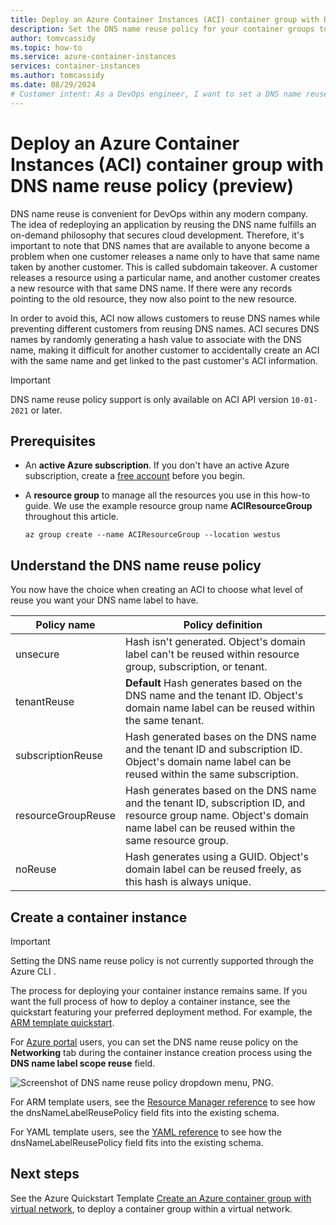 ```yaml
---
title: Deploy an Azure Container Instances (ACI) container group with DNS name reuse policy
description: Set the DNS name reuse policy for your container groups to avoid subdomain takeover when you release your DNS names.
author: tomvcassidy
ms.topic: how-to
ms.service: azure-container-instances
services: container-instances
ms.author: tomcassidy
ms.date: 08/29/2024
# Customer intent: As a DevOps engineer, I want to set a DNS name reuse policy for my container groups, so that I can securely manage DNS names and prevent subdomain takeover during application redeployment.
---
```


# Deploy an Azure Container Instances (ACI) container group with DNS name reuse policy (preview)

DNS name reuse is convenient for DevOps within any modern company. The idea of redeploying an application by reusing the DNS name fulfills an on-demand philosophy that secures cloud development. Therefore, it's important to note that DNS names that are available to anyone become a problem when one customer releases a name only to have that same name taken by another customer. This is called subdomain takeover. A customer releases a resource using a particular name, and another customer creates a new resource with that same DNS name. If there were any records pointing to the old resource, they now also point to the new resource.

In order to avoid this, ACI now allows customers to reuse DNS names while preventing different customers from reusing DNS names. ACI secures DNS names by randomly generating a hash value to associate with the DNS name, making it difficult for another customer to accidentally create an ACI with the same name and get linked to the past customer's ACI information.

> [!IMPORTANT]
> DNS name reuse policy support is only available on ACI API version `10-01-2021` or later.

## Prerequisites

* An **active Azure subscription**. If you don't have an active Azure subscription, create a [free account](https://azure.microsoft.com/free) before you begin.

* A **resource group** to manage all the resources you use in this how-to guide. We use the example resource group name **ACIResourceGroup** throughout this article.

  ```azurecli-interactive
  az group create --name ACIResourceGroup --location westus
  ```

## Understand the DNS name reuse policy

You now have the choice when creating an ACI to choose what level of reuse you want your DNS name label to have.

| Policy name | Policy definition |
| - | - |
| unsecure | Hash isn't generated. Object's domain label can't be reused within resource group, subscription, or tenant. |
| tenantReuse | **Default** Hash generates based on the DNS name and the tenant ID. Object's domain name label can be reused within the same tenant. |
| subscriptionReuse | Hash generated bases on the DNS name and the tenant ID and subscription ID. Object's domain name label can be reused within the same subscription. |
| resourceGroupReuse | Hash generates based on the DNS name and the tenant ID, subscription ID, and resource group name. Object's domain name label can be reused within the same resource group. |
| noReuse | Hash generates using a GUID. Object's domain label can be reused freely, as this hash is always unique. |

## Create a container instance

> [!IMPORTANT]
> Setting the DNS name reuse policy is not currently supported through the Azure CLI .

The process for deploying your container instance remains same. If you want the full process of how to deploy a container instance, see the quickstart featuring your preferred deployment method. For example, the [ARM template quickstart](container-instances-quickstart-template.md).

For [Azure portal](https://portal.azure.com) users, you can set the DNS name reuse policy on the **Networking** tab during the container instance creation process using the **DNS name label scope reuse** field.

![Screenshot of DNS name reuse policy dropdown menu, PNG.](./media/how-to-reuse-dns-names/portal-dns-name-reuse-policy.png)

For ARM template users, see the [Resource Manager reference](/azure/templates/microsoft.containerinstance/containergroups) to see how the dnsNameLabelReusePolicy field fits into the existing schema.

For YAML template users, see the [YAML reference](container-instances-reference-yaml.md) to see how the dnsNameLabelReusePolicy field fits into the existing schema.

## Next steps

See the Azure Quickstart Template [Create an Azure container group with virtual network](https://github.com/Azure/azure-quickstart-templates/tree/master/quickstarts/microsoft.containerinstance/aci-vnet), to deploy a container group within a virtual network.
